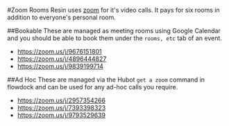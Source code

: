 #Zoom Rooms
Resin uses [zoom](https://zoom.us) for it's video calls. It pays for six 
rooms in addition to everyone's personal room.

##Bookable
These are managed as meeting rooms using Google Calendar and you should be 
able to book them under the `rooms, etc` tab of an event.

* https://zoom.us/j/9676151801
* https://zoom.us/j/4896444827
* https://zoom.us/j/9839199714

##Ad Hoc
These are managed via the Hubot `get a zoom` command in flowdock and can be 
used for any ad-hoc calls you require.

* https://zoom.us/j/2957354266
* https://zoom.us/j/7393398323
* https://zoom.us/j/9793529639